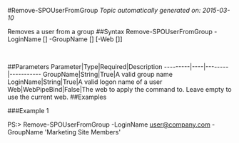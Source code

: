 #Remove-SPOUserFromGroup
*Topic automatically generated on: 2015-03-10*

Removes a user from a group
##Syntax
    Remove-SPOUserFromGroup -LoginName [<String>] -GroupName [<String>] [-Web [<WebPipeBind>]]

&nbsp;

##Parameters
Parameter|Type|Required|Description
---------|----|--------|-----------
GroupName|String|True|A valid group name
LoginName|String|True|A valid logon name of a user
Web|WebPipeBind|False|The web to apply the command to. Leave empty to use the current web.
##Examples

###Example 1
    
PS:> Remove-SPOUserFromGroup -LoginName user@company.com -GroupName 'Marketing Site Members'


